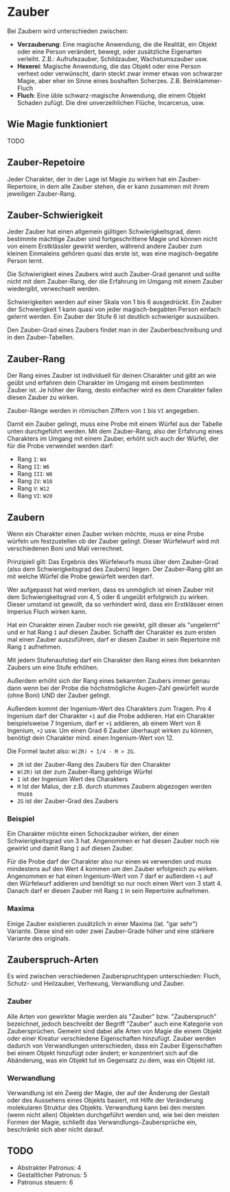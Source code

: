 # Zauber

Bei Zaubern wird unterschieden zwischen:

- **Verzauberung**: Eine magische Anwendung, die die Realität, ein Objekt oder eine Person verändert, bewegt, oder zusätzliche Eigenarten verleiht. Z.B.: Aufrufezauber, Schildzauber, Wachstumszauber usw.
- **Hexerei**: Magische Anwendung, die das Objekt oder eine Person verhext oder verwünscht, darin steckt zwar immer etwas von schwarzer Magie, aber eher im Sinne eines boshaften Scherzes. Z.B. Beinklammer-Fluch
- **Fluch**: Eine üble schwarz-magische Anwendung, die einem Objekt Schaden zufügt. Die drei unverzeihlichen Flüche, Incarcerus, usw.


## Wie Magie funktioniert

TODO


## Zauber-Repetoire

Jeder Charakter, der in der Lage ist Magie zu wirken hat ein Zauber-Repertoire, in dem alle Zauber stehen, die er kann zusammen mit ihrem jeweiligen Zauber-Rang.



## Zauber-Schwierigkeit

Jeder Zauber hat einen allgemein gültigen Schwierigkeitsgrad, denn bestimmte mächtige Zauber sind fortgeschrittene Magie und können nicht von einem Erstklässler gewirkt werden, während andere Zauber zum kleinen Einmaleins gehören quasi das erste ist, was eine magisch-begabte Person lernt.

Die Schwierigkeit eines Zaubers wird auch Zauber-Grad genannt und sollte nicht mit dem Zauber-Rang, der die Erfahrung im Umgang mit einem Zauber wiedergibt, verwechselt werden.

Schwierigkeiten werden auf einer Skala von 1 bis 6 ausgedrückt. Ein Zauber der Schwierigkeit 1 kann quasi von jeder magisch-begabten Person einfach gelernt werden. Ein Zauber der Stufe 6 ist deutlich schwieriger auszuüben.

Den Zauber-Grad eines Zaubers findet man in der Zauberbeschreibung und in den Zauber-Tabellen.


## Zauber-Rang

Der Rang eines Zauber ist individuell für deinen Charakter und gibt an wie geübt und erfahren dein Charakter im Umgang mit einem bestimmten Zauber ist. Je höher der Rang, desto einfacher wird es dem Charakter fallen diesen Zauber zu wirken.

Zauber-Ränge werden in römischen Ziffern von `I` bis `VI` angegeben. 

Damit ein Zauber gelingt, muss eine Probe mit einem Würfel aus der Tabelle unten durchgeführt werden. Mit dem Zauber-Rang, also der Erfahrung eines Charakters im Umgang mit einem Zauber, erhöht sich auch der Würfel, der für die Probe verwendet werden darf:

- Rang `I`: `W4`
- Rang `II`: `W6`
- Rang `III`: `W8`
- Rang `IV`: `W10`
- Rang `V`: `W12`
- Rang `VI`: `W20`


## Zaubern

Wenn ein Charakter einen Zauber wirken möchte, muss er eine Probe würfeln um festzustellen ob der Zauber gelingt. Dieser Würfelwurf wird mit verschiedenen Boni und Mali verrechnet.

Prinzipiell gilt: Das Ergebnis des Würfelwurfs muss über dem Zauber-Grad (also dem Schwierigkeitsgrad des Zaubers) liegen. Der Zauber-Rang gibt an mit welche Würfel die Probe gewürfelt werden darf.

Wer aufgepasst hat wird merken, dass es unmöglich ist einen Zauber mit dem Schwierigkeitsgrad von 4, 5 oder 6 ungeübt erfolgreich zu wirken. Dieser umstand ist gewollt, da so verhindert wird, dass ein Erstklässer einen Imperius Fluch wirken kann.

Hat ein Charakter einen Zauber noch nie gewirkt, gilt dieser als "ungelernt" und er hat Rang `I` auf diesen Zauber. Schafft der Charakter es zum ersten mal einen Zauber auszuführen, darf er diesen Zauber in sein Repertoire mit Rang `I` aufnehmen.

Mit jedem Stufenaufstieg darf ein Charakter den Rang eines ihm bekannten Zaubers um eine Stufe erhöhen.

Außerdem erhöht sich der Rang eines bekannten Zaubers immer genau dann wenn bei der Probe die höchstmögliche Augen-Zahl gewürfelt wurde (ohne Boni) UND der Zauber gelingt.

Außerdem kommt der Ingenium-Wert des Charakters zum Tragen. Pro 4 Ingenium darf der Charakter `+1` auf die Probe addieren. Hat ein Charakter beispielsweise 7 Ingenium, darf er `+1` addieren, ab einem Wert von 8 Ingenium, `+2` usw. Um einen Grad 6 Zauber überhaupt wirken zu können, benötigt dein Charakter mind. einen Ingenium-Wert von 12.

Die Formel lautet also: `W(ZR) + I/4 - M > ZG`.

- `ZR` ist der Zauber-Rang des Zaubers für den Charakter
- `W(ZR)` ist der zum Zauber-Rang gehörige Würfel
- `I` ist der Ingenium Wert des Charakters
- `M` Ist der Malus, der z.B. durch stummes Zaubern abgezogen werden muss
- `ZG` ist der Zauber-Grad des Zaubers



### Beispiel

Ein Charakter möchte einen Schockzauber wirken, der einen Schwierigkeitsgrad von 3 hat. Angenommen er hat diesen Zauber noch nie gewirkt und damit Rang `I` auf diesen Zauber.

Für die Probe darf der Charakter also nur einen `W4` verwenden und muss mindestens auf den Wert 4 kommen um den Zauber erfolgreich zu wirken. Angenommen er hat einen Ingenium-Wert von 7 darf er außerdem `+1` auf den Würfelwurf addieren und benötigt so nur noch einen Wert von 3 statt 4. Danach darf er diesen Zauber mit Rang `I` in sein Repertoire aufnehmen.


### Maxima

Einige Zauber existieren zusätzlich in einer Maxima (lat. "gar sehr") Variante. Diese sind ein oder zwei Zauber-Grade höher und eine stärkere Variante des originals. 


## Zauberspruch-Arten

Es wird zwischen verschiedenen Zauberspruchtypen unterschieden: Fluch, Schutz- und Heilzauber, Verhexung, Verwandlung und Zauber.

### Zauber

Alle Arten von gewirkter Magie werden als "Zauber" bzw. "Zauberspruch" bezeichnet, jedoch beschreibt der Begriff "Zauber" auch eine Kategorie von Zaubersprüchen. Gemeint sind dabei alle Arten von Magie die einem Objekt oder einer Kreatur verschiedene Eigenschaften hinzufügt. Zauber werden dadurch von Verwandlungen unterschieden, dass ein Zauber Eigenschaften bei einem Objekt hinzufügt oder ändert; er konzentriert sich auf die Abänderung, was ein Objekt tut im Gegensatz zu dem, was ein Objekt ist.

### Werwandlung

Verwandlung ist ein Zweig der Magie, der auf der Änderung der Gestalt oder des Aussehens eines Objekts basiert, mit Hilfe der Veränderung molekularen Struktur des Objekts. Verwandlung kann bei den meisten (wenn nicht allen) Objekten durchgeführt werden und, wie bei den meisten Formen der Magie, schließt das Verwandlungs-Zaubersprüche ein, beschränkt sich aber nicht darauf.


## TODO
- Abstrakter Patronus: 4
- Gestaltlicher Patronus: 5
- Patronus steuern: 6